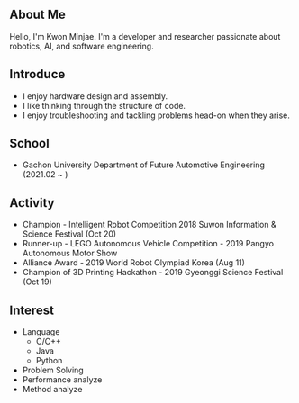 ## About Me
Hello, I'm Kwon Minjae.
I'm a developer and researcher passionate about robotics, AI, and software engineering.


## Introduce
 * I enjoy hardware design and assembly.
 * I like thinking through the structure of code.
 * I enjoy troubleshooting and tackling problems head-on when they arise.

## School
 * Gachon University Department of Future Automotive Engineering (2021.02 ~ )

## Activity
 * Champion - Intelligent Robot Competition 2018 Suwon Information & Science Festival (Oct 20)
 * Runner-up - LEGO Autonomous Vehicle Competition - 2019 Pangyo Autonomous Motor Show
 * Alliance Award - 2019 World Robot Olympiad Korea (Aug 11)
 * Champion of 3D Printing Hackathon - 2019 Gyeonggi Science Festival (Oct 19)
 
 
 
   
## Interest
 * Language
   * C/C++
   * Java
   * Python
 * Problem Solving
 * Performance analyze
 * Method analyze
<!--
**7ihin/7ihin** is a ✨ _special_ ✨ repository because its `README.md` (this file) appears on your GitHub profile.

Here are some ideas to get you started:

- 🔭 I’m currently working on ...
- 🌱 I’m currently learning ...
- 👯 I’m looking to collaborate on ...
- 🤔 I’m looking for help with ...
- 💬 Ask me about ...
- 📫 How to reach me: ...
- 😄 Pronouns: ...
- ⚡ Fun fact: ...
-->
